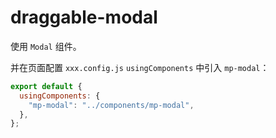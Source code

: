 # draggable-modal

使用 `Modal` 组件。

并在页面配置 `xxx.config.js` `usingComponents` 中引入 `mp-modal`：

```js
export default {
  usingComponents: {
    "mp-modal": "../components/mp-modal",
  },
};
```
